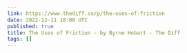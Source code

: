 ```yaml
---
link: https://www.thediff.co/p/the-uses-of-friction
date: 2022-12-11 18:00 UTC
published: true
title: The Uses of Friction - by Byrne Hobart - The Diff
tags: []
---
```



